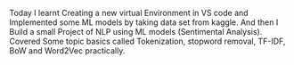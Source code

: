 Today I learnt Creating a new virtual Environment in VS code and Implemented some ML models by taking data set from kaggle.
And then I Build a small Project of NLP using ML models (Sentimental Analysis).
Covered Some topic basics called Tokenization, stopword removal, TF-IDF, BoW and Word2Vec practically.
